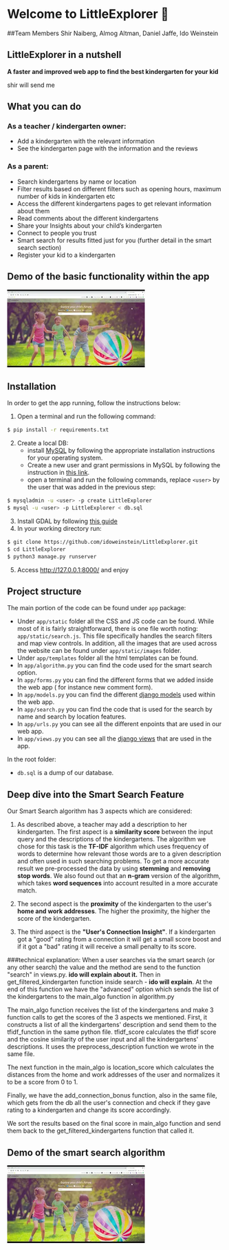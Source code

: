 # Welcome to LittleExplorer 👋

##Team Members
Shir Naiberg, Almog Altman, Daniel Jaffe, Ido Weinstein

[//]: # (# Description)

## LittleExplorer in a nutshell
**A faster and improved web app to find the best kindergarten for your kid**

shir will send me

## What you can do

### As a teacher / kindergarten owner:

- Add a kindergarten with the relevant information
- See the kindergarten page with the information and the reviews

### As a parent:

- Search kindergartens by name or location
- Filter results based on different filters such as opening hours, maximum number of kids in kindergarten etc
- Access the different kindergartens pages to get relevant information about them
- Read comments about the different kindergartens
- Share your Insights about your child’s kindergarten
- Connect to people you trust
- Smart search for results fitted just for you (further detail in the smart search section)
- Register your kid to a kindergarten

## Demo of the basic functionality within the app

[![Watch the video](mq1.webp)](https://www.youtube.com/watch?v=zFsguMNPFKk)

## Installation

In order to get the app running, follow the instructions below:

1. Open a terminal and run the following command:

```bash
$ pip install -r requirements.txt
```

2. Create a local DB:
    - install [MySQL](https://dev.mysql.com/doc/mysql-installation-excerpt/5.7/en/) by following the appropriate installation instructions for
      your operating system.
    - Create a new user and grant permissions in MySQL by following the instruction
      in [this link](https://phoenixnap.com/kb/how-to-create-new-mysql-user-account-grant-privileges).
    - open a terminal and run the following commands, replace `<user>` by the user that was added in the previous step:

```bash
$ mysqladmin -u <user> -p create LittleExplorer
$ mysql -u <user> -p LittleExplorer < db.sql
```

3. Install GDAL by following [this guide](https://mapscaping.com/installing-gdal-for-beginners/)
4. In your working directory run:

```bash
$ git clone https://github.com/idoweinstein/LittleExplorer.git
$ cd LittleExplorer
$ python3 manage.py runserver
```

5. Access http://127.0.0.1:8000/ and enjoy

## Project structure

The main portion of the code can be found under `app` package:

- Under `app/static` folder all the CSS and JS code can be found. While most of it is fairly straightforward, there is one file worth noting: 
  `app/static/search.js`. This file specifically handles the search filters and map view controls.
  In addition, all the images that are used across the
  website can be found under `app/static/images` folder.
- Under `app/templates` folder all the html templates can be found.
- In `app/algorithm.py` you can find the code used for the smart search option.
- In `app/forms.py` you can find the different forms that we added inside the web app ( for instance new comment form).
- In `app/models.py` you can find the different [django models](https://docs.djangoproject.com/en/4.2/topics/db/models/)
  used within the web app.
- In `app/search.py` you can find the code that is used for the search by name and search by location features.
- In `app/urls.py` you can see all the different enpoints that are used in our web app.
- In `app/views.py` you can see all the [django views](https://docs.djangoproject.com/en/4.2/topics/http/views/) that are used in the app.

In the root folder:
- `db.sql` is a dump of our database. 

## Deep dive into the Smart Search Feature

Our Smart Search algorithm has 3 aspects which are considered:
1. As described above, a teacher may add a description to her kindergarten.
The first aspect is a **similarity score** between the input query and the descriptions of the kindergartens.
The algorithm we chose for this task is the **TF-IDF** algorithm which uses frequency of words to determine how relevant those words are to a given description and often used in such searching problems.
To get a more accurate result we pre-processed the data by using **stemming** and **removing stop words**.
We also found out that an **n-gram** version of the algorithm, which takes **word sequences** into account resulted in a more accurate match.

2. The second aspect is the **proximity** of the kindergarten to the user's **home and work addresses**.
The higher the proximity, the higher the score of the kindergarten.

3. The third aspect is the **"User's Connection Insight"**.
If a kindergarten got a "good" rating from a connection it will get a small score boost and if it got a "bad" rating it will receive a small penalty to its score.

###technical explanation:
When a user searches via the smart search (or any other search) the value and the method are send to the function "search" in views.py.
**ido will explain about it.**
Then in get_filtered_kindergarten function inside search - **ido will explain**.
At the end of this function we have the "advanced" option which sends the list of the kindergartens to the main_algo function in algorithm.py

The main_algo function receives the list of the kindergartens and make 3 function calls to get the scores of the 3 aspects we mentioned.
First, it constructs a list of all the kindergartens' description and send them to the tfidf_function in the same python file.
tfidf_score calculates the tfidf score and the cosine similarity of the user input and all the kindergartens' descriptions.
It uses the preprocess_description function we wrote in the same file.

The next function in the main_algo is location_score which calculates the distances from the home and work addresses of the user and normalizes it to be a score from 0 to 1.

Finally, we have the add_connection_bonus function, also in the same file, which gets from the db all the user's connection and check if they gave rating to a kindergarten and change its score accordingly.

We sort the results based on the final score in main_algo function and send them back to the get_filtered_kindergartens function that called it. 

## Demo of the smart search algorithm

[![Watch the video](mq1.webp)](https://youtu.be/Lmjltjjg57Q)






